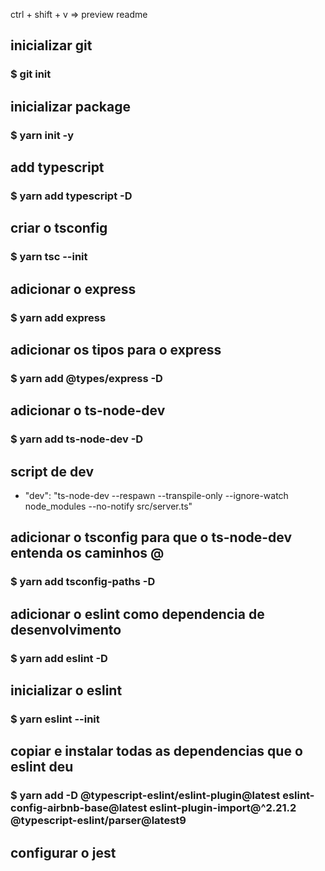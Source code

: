 ctrl + shift + v => preview readme

## inicializar git

### \$ git init

## inicializar package

### \$ yarn init -y

## add typescript

### \$ yarn add typescript -D

## criar o tsconfig

### \$ yarn tsc --init

## adicionar o express

### \$ yarn add express

## adicionar os tipos para o express

### \$ yarn add @types/express -D

## adicionar o ts-node-dev

### \$ yarn add ts-node-dev -D

## script de dev

- "dev": "ts-node-dev --respawn --transpile-only --ignore-watch node_modules --no-notify src/server.ts"

## adicionar o tsconfig para que o ts-node-dev entenda os caminhos @

### \$ yarn add tsconfig-paths -D

## adicionar o eslint como dependencia de desenvolvimento

### \$ yarn add eslint -D

## inicializar o eslint

### \$ yarn eslint --init

## copiar e instalar todas as dependencias que o eslint deu

### \$ yarn add -D @typescript-eslint/eslint-plugin@latest eslint-config-airbnb-base@latest eslint-plugin-import@^2.21.2 @typescript-eslint/parser@latest9

## configurar o jest 

